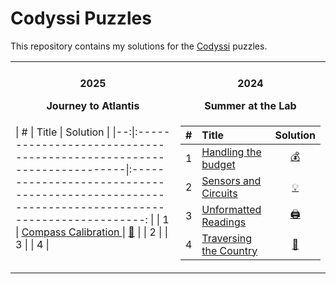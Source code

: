 # Codyssi Puzzles

This repository contains my solutions for the [Codyssi](https://www.codyssi.com/home_page) puzzles.

<table>
<tr VALIGN = TOP>
<td>
<center><h4>2025

Journey to Atlantis</h4></center>
| # | Title                                                               | Solution                                                                                        |
|--:|:--------------------------------------------------------------------|:----------------------------------------------------------------------------------------------: |
| 1 | [Compass Calibration  ](https://www.codyssi.com/view_problem_5?)    | [🧭](https://github.com/baptistecottier/other_puzzles/blob/main/puzzles/codyssi/events/year_2025/day_01/solver_01.py) | 
| 2 |
| 3 |
| 4 |
</td>
</td>

<td>
<center><h4>2024

Summer at the Lab</h4></center>

| # | Title                                                                   | Solution                                                                                                              |
|--:|:------------------------------------------------------------------------|:----------------------------------------------------------------------------------------------:                       |
| 1 | [Handling the budget      ](https://www.codyssi.com/view_problem_1?)    | [💰](https://github.com/baptistecottier/other_puzzles/blob/main/puzzles/codyssi/events/year_2024/day_01/solver_01.py) |
| 2 | [Sensors and Circuits     ](https://www.codyssi.com/view_problem_2?)    | [💡](https://github.com/baptistecottier/other_puzzles/blob/main/puzzles/codyssi/events/year_2024/day_02/solver_02.py) |
| 3 | [Unformatted Readings     ](https://www.codyssi.com/view_problem_3?)    | [🖨️](https://github.com/baptistecottier/other_puzzles/blob/main/puzzles/codyssi/events/year_2024/day_03/solver_03.py) |
| 4 | [Traversing the Country   ](https://www.codyssi.com/view_problem_4?)    | [🎒](https://github.com/baptistecottier/other_puzzles/blob/main/puzzles/codyssi/events/year_2024/day_04/solver_04.py) |
</td>

</tr> 

</table>

